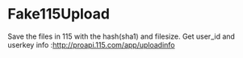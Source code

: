 # Fake115Upload
Save the files in 115 with the hash(sha1) and filesize.
Get user_id and userkey info :http://proapi.115.com/app/uploadinfo
